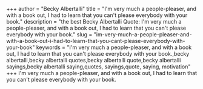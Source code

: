 +++
author = "Becky Albertalli"
title = "I'm very much a people-pleaser, and with a book out, I had to learn that you can't please everybody with your book."
description = "the best Becky Albertalli Quote: I'm very much a people-pleaser, and with a book out, I had to learn that you can't please everybody with your book."
slug = "im-very-much-a-people-pleaser-and-with-a-book-out-i-had-to-learn-that-you-cant-please-everybody-with-your-book"
keywords = "I'm very much a people-pleaser, and with a book out, I had to learn that you can't please everybody with your book.,becky albertalli,becky albertalli quotes,becky albertalli quote,becky albertalli sayings,becky albertalli saying,quotes, sayings,quote, saying, motivation"
+++
I'm very much a people-pleaser, and with a book out, I had to learn that you can't please everybody with your book.
